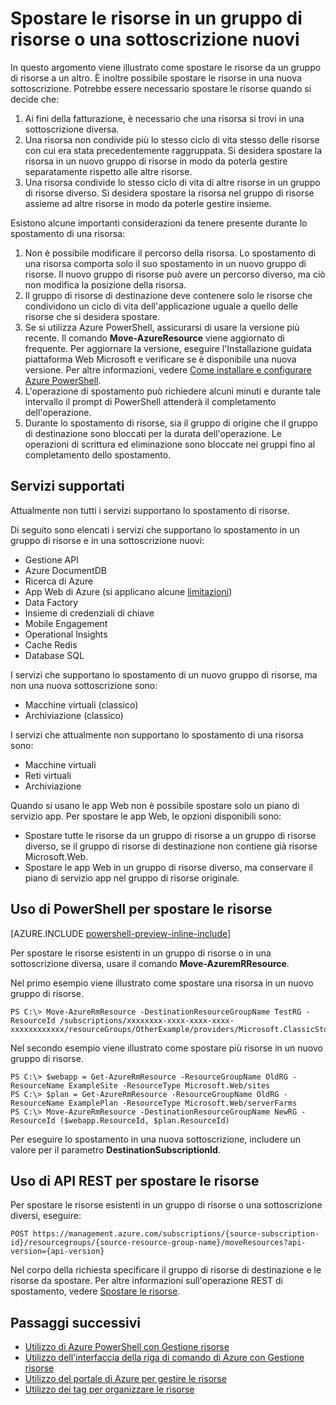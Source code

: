 <properties 
	pageTitle="Spostare le risorse in un nuovo gruppo di risorse" 
	description="Usare Azure PowerShell o API REST per spostare le risorse a un nuovo gruppo di risorse per Gestione risorse di Azure." 
	services="azure-resource-manager" 
	documentationCenter="" 
	authors="tfitzmac" 
	manager="wpickett" 
	editor=""/>

<tags 
	ms.service="azure-resource-manager" 
	ms.workload="multiple" 
	ms.tgt_pltfrm="na" 
	ms.devlang="na" 
	ms.topic="article" 
	ms.date="11/13/2015" 
	ms.author="tomfitz"/>

# Spostare le risorse in un gruppo di risorse o una sottoscrizione nuovi

In questo argomento viene illustrato come spostare le risorse da un gruppo di risorse a un altro. È inoltre possibile spostare le risorse in una nuova sottoscrizione. Potrebbe essere necessario spostare le risorse quando si decide che:

1. Ai fini della fatturazione, è necessario che una risorsa si trovi in una sottoscrizione diversa.
2. Una risorsa non condivide più lo stesso ciclo di vita stesso delle risorse con cui era stata precedentemente raggruppata. Si desidera spostare la risorsa in un nuovo gruppo di risorse in modo da poterla gestire separatamente rispetto alle altre risorse.
3. Una risorsa condivide lo stesso ciclo di vita di altre risorse in un gruppo di risorse diverso. Si desidera spostare la risorsa nel gruppo di risorse assieme ad altre risorse in modo da poterle gestire insieme.

Esistono alcune importanti considerazioni da tenere presente durante lo spostamento di una risorsa:

1. Non è possibile modificare il percorso della risorsa. Lo spostamento di una risorsa comporta solo il suo spostamento in un nuovo gruppo di risorse. Il nuovo gruppo di risorse può avere un percorso diverso, ma ciò non modifica la posizione della risorsa.
2. Il gruppo di risorse di destinazione deve contenere solo le risorse che condividono un ciclo di vita dell'applicazione uguale a quello delle risorse che si desidera spostare.
3. Se si utilizza Azure PowerShell, assicurarsi di usare la versione più recente. Il comando **Move-AzureResource** viene aggiornato di frequente. Per aggiornare la versione, eseguire l'Installazione guidata piattaforma Web Microsoft e verificare se è disponibile una nuova versione. Per altre informazioni, vedere [Come installare e configurare Azure PowerShell](powershell-install-configure.md).
4. L'operazione di spostamento può richiedere alcuni minuti e durante tale intervallo il prompt di PowerShell attenderà il completamento dell'operazione.
5. Durante lo spostamento di risorse, sia il gruppo di origine che il gruppo di destinazione sono bloccati per la durata dell'operazione. Le operazioni di scrittura ed eliminazione sono bloccate nei gruppi fino al completamento dello spostamento.

## Servizi supportati

Attualmente non tutti i servizi supportano lo spostamento di risorse.

Di seguito sono elencati i servizi che supportano lo spostamento in un gruppo di risorse e in una sottoscrizione nuovi:

- Gestione API
- Azure DocumentDB
- Ricerca di Azure
- App Web di Azure (si applicano alcune [limitazioni](app-service-web/app-service-move-resources.md))
- Data Factory
- Insieme di credenziali di chiave
- Mobile Engagement
- Operational Insights
- Cache Redis
- Database SQL

I servizi che supportano lo spostamento di un nuovo gruppo di risorse, ma non una nuova sottoscrizione sono:

- Macchine virtuali (classico)
- Archiviazione (classico)

I servizi che attualmente non supportano lo spostamento di una risorsa sono:

- Macchine virtuali
- Reti virtuali
- Archiviazione

Quando si usano le app Web non è possibile spostare solo un piano di servizio app. Per spostare le app Web, le opzioni disponibili sono:

- Spostare tutte le risorse da un gruppo di risorse a un gruppo di risorse diverso, se il gruppo di risorse di destinazione non contiene già risorse Microsoft.Web.
- Spostare le app Web in un gruppo di risorse diverso, ma conservare il piano di servizio app nel gruppo di risorse originale.

## Uso di PowerShell per spostare le risorse

[AZURE.INCLUDE [powershell-preview-inline-include](../includes/powershell-preview-inline-include.md)]

Per spostare le risorse esistenti in un gruppo di risorse o in una sottoscrizione diversa, usare il comando **Move-AzuremRResource**.

Nel primo esempio viene illustrato come spostare una risorsa in un nuovo gruppo di risorse.

    PS C:\> Move-AzureRmResource -DestinationResourceGroupName TestRG -ResourceId /subscriptions/xxxxxxxx-xxxx-xxxx-xxxx-xxxxxxxxxxxx/resourceGroups/OtherExample/providers/Microsoft.ClassicStorage/storageAccounts/examplestorage

Nel secondo esempio viene illustrato come spostare più risorse in un nuovo gruppo di risorse.

    PS C:\> $webapp = Get-AzureRmResource -ResourceGroupName OldRG -ResourceName ExampleSite -ResourceType Microsoft.Web/sites
    PS C:\> $plan = Get-AzureRmResource -ResourceGroupName OldRG -ResourceName ExamplePlan -ResourceType Microsoft.Web/serverFarms
    PS C:\> Move-AzureRmResource -DestinationResourceGroupName NewRG -ResourceId ($webapp.ResourceId, $plan.ResourceId)

Per eseguire lo spostamento in una nuova sottoscrizione, includere un valore per il parametro **DestinationSubscriptionId**.

## Uso di API REST per spostare le risorse

Per spostare le risorse esistenti in un gruppo di risorse o una sottoscrizione diversi, eseguire:

    POST https://management.azure.com/subscriptions/{source-subscription-id}/resourcegroups/{source-resource-group-name}/moveResources?api-version={api-version} 

Nel corpo della richiesta specificare il gruppo di risorse di destinazione e le risorse da spostare. Per altre informazioni sull'operazione REST di spostamento, vedere [Spostare le risorse](https://msdn.microsoft.com/library/azure/mt218710.aspx).

## Passaggi successivi
- [Utilizzo di Azure PowerShell con Gestione risorse](./powershell-azure-resource-manager.md)
- [Utilizzo dell'interfaccia della riga di comando di Azure con Gestione risorse](./virtual-machines/xplat-cli-azure-resource-manager.md)
- [Utilizzo del portale di Azure per gestire le risorse](azure-portal/resource-group-portal.md)
- [Utilizzo dei tag per organizzare le risorse](./resource-group-using-tags.md)

<!---HONumber=Nov15_HO4-->